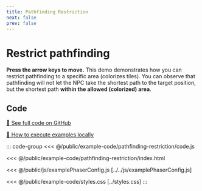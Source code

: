 ```yaml
---
title: Pathfinding Restriction
next: false
prev: false
---
```


<script setup>
import ExampleFrame from '../../components/ExampleFrame.vue';
</script>

# Restrict pathfinding

**Press the arrow keys to move.** This demo demonstrates how you can restrict pathfinding to a specific area (colorizes tiles). You can observe that pathfinding will not let the NPC take the shortest path to the target position, but the shortest path **within the allowed (colorized) area**.

<ExampleFrame :src="'../../example-code/pathfinding-restriction/index.html'" />

## Code

[:link: See full code on GitHub](https://github.com/Annoraaq/grid-engine/tree/master/docs/public/example-code/pathfinding-restriction)

[:open_book: How to execute examples locally](https://annoraaq.github.io/grid-engine/usage/execute-examples-locally/index.html)

::: code-group
<<< @/public/example-code/pathfinding-restriction/code.js

<<< @/public/example-code/pathfinding-restriction/index.html

<<< @/public/js/examplePhaserConfig.js [../../js/examplePhaserConfig.js]

<<< @/public/example-code/styles.css [../styles.css]
:::
